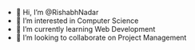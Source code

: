 - 👋 Hi, I’m @RishabhNadar
- 👀 I’m interested in Computer Science
- 🌱 I’m currently learning Web Development
- 💞️ I’m looking to collaborate on Project Management

<!---
RishabhNadar/RishabhNadar is a ✨ special ✨ repository because its `README.md` (this file) appears on your GitHub profile.
You can click the Preview link to take a look at your changes.
--->
